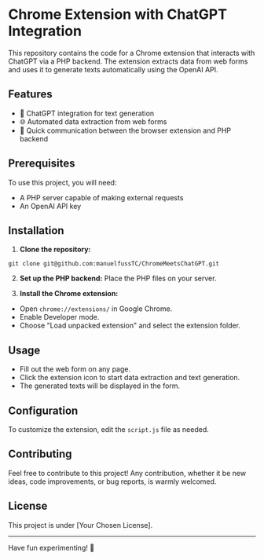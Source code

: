 # Chrome Extension with ChatGPT Integration

This repository contains the code for a Chrome extension that interacts with ChatGPT via a PHP backend. The extension extracts data from web forms and uses it to generate texts automatically using the OpenAI API.

## Features

- 🤖 ChatGPT integration for text generation
- 🌐 Automated data extraction from web forms
- 🔁 Quick communication between the browser extension and PHP backend

## Prerequisites

To use this project, you will need:

- A PHP server capable of making external requests
- An OpenAI API key

## Installation

1. **Clone the repository:**
```
git clone git@github.com:manuelfussTC/ChromeMeetsChatGPT.git
``` 


2. **Set up the PHP backend:**
   Place the PHP files on your server.

3. **Install the Chrome extension:**
- Open `chrome://extensions/` in Google Chrome.
- Enable Developer mode.
- Choose "Load unpacked extension" and select the extension folder.

## Usage

- Fill out the web form on any page.
- Click the extension icon to start data extraction and text generation.
- The generated texts will be displayed in the form.

## Configuration

To customize the extension, edit the `script.js` file as needed.

## Contributing

Feel free to contribute to this project! Any contribution, whether it be new ideas, code improvements, or bug reports, is warmly welcomed.

## License

This project is under [Your Chosen License].

---

Have fun experimenting! 🚀
